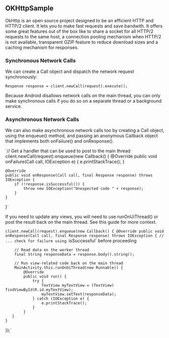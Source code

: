 ## OKHttpSample
OkHttp is an open source project designed to be an efficient HTTP and HTTP/2 client. It lets you to make fast requests and save bandwith. It offers some great features out of the box like to share a socket for all HTTP/2 requests to the same host, a connection pooling mechanism when HTTP/2 is not available, transparent GZIP feature to reduce download sizes and a caching mechanism for responses.

### Synchronous Network Calls

We can create a Call object and dispatch the network request synchronously:

`Response response = client.newCall(request).execute();`

Because Android disallows network calls on the main thread, you can only make synchronous calls if you do so on a separate thread or a background service. 

### Asynchronous Network Calls

We can also make asynchronous network calls too by creating a Call object, using the enqueue() method, and passing an anonymous Callback object that implements both onFailure() and onResponse().

`// Get a handler that can be used to post to the main thread
client.newCall(request).enqueue(new Callback() {
    @Override
    public void onFailure(Call call, IOException e) {
        e.printStackTrace();
    }

    @Override
    public void onResponse(Call call, final Response response) throws IOException {
        if (!response.isSuccessful()) {
            throw new IOException("Unexpected code " + response);
        }
    }
}`


If you need to update any views, you will need to use runOnUiThread() or post the result back on the main thread. See this guide for more context.

`client.newCall(request).enqueue(new Callback() {
    @Override
    public void onResponse(Call call, final Response response) throws IOException {
        // ... check for failure using `isSuccessful` before proceeding

        // Read data on the worker thread
        final String responseData = response.body().string();

        // Run view-related code back on the main thread
        MainActivity.this.runOnUiThread(new Runnable() {
            @Override
            public void run() {
                try {
                    TextView myTextView = (TextView) findViewById(R.id.myTextView);
                    myTextView.setText(responseData);
                } catch (IOException e) {
                    e.printStackTrace();
                }
            }
       }
    }
});`
